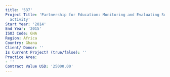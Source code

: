 ```yaml
---
title: '537'
Project Title: 'Partnership for Education: Monitoring and Evaluating Support Services
  activity'
Start Year: '2014'
End Year: '2015'
ISO3 Code: GHA
Region: Africa
Country: Ghana
Client/ Donor: ''
Is Current Project? (true/false): ''
Practice Area:
- ''
Contract Value USD: '25000.00'
---
```


